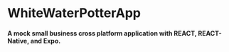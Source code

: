 # WhiteWaterPotterApp
#### A mock small business cross platform application with REACT, REACT-Native, and Expo. 


